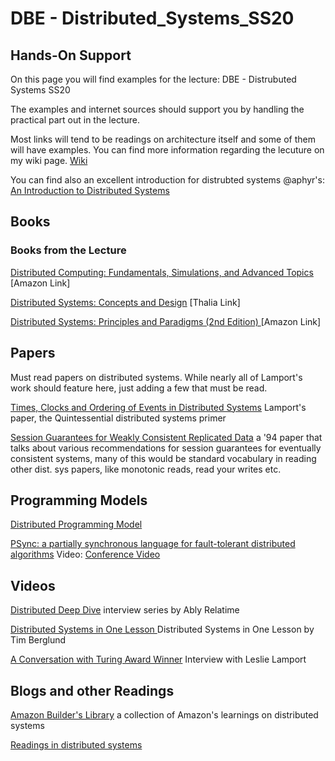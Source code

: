 # DBE - Distributed_Systems_SS20
## Hands-On Support

On this page you will find examples for the lecture: DBE - Distrubuted Systems SS20

The examples and internet sources should support you by handling the practical part out in the lecture.

Most links will tend to be readings on architecture itself and some of them will have examples. You can find more information regarding the lecuture on my wiki page. [Wiki](https://github.com/Soley02/Distributed_Systems_SS20/wiki)

You can find also an excellent introduction for distrubted systems @aphyr's: [An Introduction to Distributed Systems](https://github.com/aphyr/distsys-class) 

## Books

### Books from the Lecture 

[Distributed Computing: Fundamentals, Simulations, and Advanced Topics](https://www.amazon.com/Distributed-Computing-Fundamentals-Simulations-Advanced/dp/0471453242) [Amazon Link]

[Distributed Systems: Concepts and Design](https://www.thalia.de/shop/home/artikeldetails/ID42736043.html?ProvID=11000523&gclid=EAIaIQobChMIvfeB3vKk6QIVRflRCh1pQwBcEAQYBSABEgIkb_D_BwE) [Thalia Link]

[Distributed Systems: Principles and Paradigms (2nd Edition) ](https://www.amazon.de/Distributed-Systems-Principles-Paradigms-Tanenbaum/dp/B00BSZVOYC) [Amazon Link]

## Papers

Must read papers on distributed systems. While nearly all of Lamport's work should feature here, just adding a few that must be read.

[Times, Clocks and Ordering of Events in Distributed Systems](https://www.microsoft.com/en-us/research/publication/time-clocks-ordering-events-distributed-system/?from=http%3A%2F%2Fresearch.microsoft.com%2Fen-us%2Fum%2Fpeople%2Flamport%2Fpubs%2Ftime-clocks.pdf) Lamport's paper, the Quintessential distributed systems primer

[Session Guarantees for Weakly Consistent Replicated Data](http://www.cs.utexas.edu/~dahlin/Classes/GradOS/papers/SessionGuaranteesPDIS.pdf) a '94 paper that talks about various recommendations for session guarantees for eventually consistent systems, many of this would be standard vocabulary in reading other dist. sys papers, like monotonic reads, read your writes etc.

## Programming Models

[Distributed Programming Model](https://web.cs.ucdavis.edu/~pandey/Research/Papers/icdcs01.pdf)

[PSync: a partially synchronous language for fault-tolerant distributed algorithms](https://www.di.ens.fr/~cezarad/popl16.pdf) Video: [Conference Video](https://www.youtube.com/watch?v=jxfq9_L9T1U&t=51s)

## Videos

[Distributed Deep Dive](https://www.youtube.com/channel/UCC-sGGUfT-ot_E8i1ARYQVw) interview series by Ably Relatime

[Distributed Systems in One Lesson ](https://www.youtube.com/watch?v=Y6Ev8GIlbxc&t=17s) Distributed Systems in One Lesson by Tim Berglund

[A Conversation with Turing Award Winner](https://www.youtube.com/watch?v=pgWTmOyUjtM) Interview with Leslie Lamport

## Blogs and other Readings

[Amazon Builder's Library](https://aws.amazon.com/de/builders-library/?cards-body.sort-by=item.additionalFields.customSort&cards-body.sort-order=asc) a collection of Amazon's learnings on distributed systems

[Readings in distributed systems](http://christophermeiklejohn.com/distributed/systems/2013/07/12/readings-in-distributed-systems.html)
